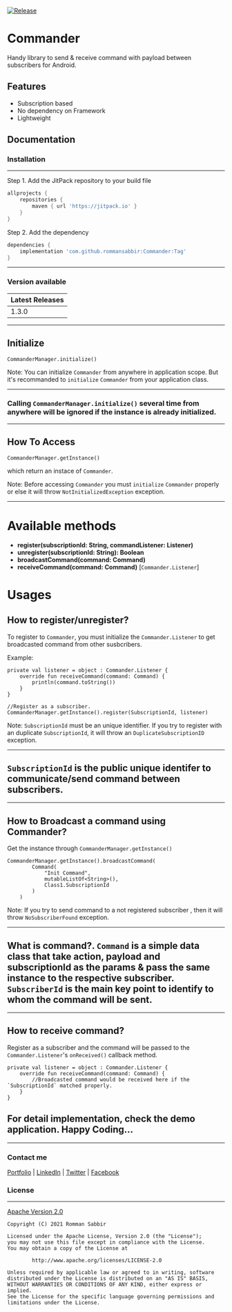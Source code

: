 [![Release](https://jitpack.io/v/jitpack/android-example.svg)](https://jitpack.io/#rommansabbir/StoreX)
# Commander
Handy library to send & receive command with payload between subscribers for Android.

## Features
* Subscription based
* No dependency on Framework
* Lightweight

## Documentation

### Installation

---
Step 1. Add the JitPack repository to your build file

```gradle
allprojects {
    repositories {
        maven { url 'https://jitpack.io' }
    }
}
```

Step 2. Add the dependency

```gradle
dependencies {
    implementation 'com.github.rommansabbir:Commander:Tag'
}
```

---

### Version available

| Latest Releases
| ------------- |
| 1.3.0         |

---

## Initialize
````
CommanderManager.initialize()
````
Note: You can initialize `Commander` from anywhere in application scope. But it's recommanded to `initialize` `Commander` from your application class. 

---
### Calling `CommanderManager.initialize()` several time from anywhere will be ignored if the instance is already initialized.
---

## How To Access
````
CommanderManager.getInstance()
````
which return an instace of `Commander`. 

Note: Before accessing `Commander` you must `initialize` `Commander` properly or else it will throw `NotInitializedException` exception.

----

# Available methods
- **register(subscriptionId: String, commandListener: Listener)**
- **unregister(subscriptionId: String): Boolean**
- **broadcastCommand(command: Command)**
- **receiveCommand(command: Command)** [`Commander.Listener`]

# Usages

## How to register/unregister?

To register to `Commander`, you must initialize the `Commander.Listener` to get broadcasted command from other susbcribers.

Example:
`````
private val listener = object : Commander.Listener {
    override fun receiveCommand(command: Command) {
        println(command.toString())
    }
}

//Register as a subscriber.
CommanderManager.getInstance().register(SubscriptionId, listener)
`````
Note: `SubscriptionId` must be an unique identifier. If you try to register with an duplicate `SubscriptionId`, it will throw an `DuplicateSubscriptionID` exception.

---

## `SubscriptionId` is the public unique identifer to communicate/send command between subscribers.
---


## How to Broadcast a command using Commander?
Get the instance through `CommanderManager.getInstance()`
````
CommanderManager.getInstance().broadcastCommand(
        Command(
            "Init Command",
            mutableListOf<String>(),
            Class1.SubscriptionId
        )
    )
````
Note: If you try to send command to a not registered subscriber , then it will throw `NoSubscriberFound` exception.

---
## What is command?. `Command` is a simple data class that take action, payload and subscriptionId as the params & pass the same instance to the respective subscriber. `SubscriberId` is the main key point to identify to whom the command will be sent.
---

## How to receive command?
Register as a subscriber and the command will be passed to the `Commander.Listener`'s `onReceived()` callback method.

````
private val listener = object : Commander.Listener {
    override fun receiveCommand(command: Command) {
        //Broadcasted command would be received here if the `SubscriptionId` matched properly.
    }
}

````

## For detail implementation, check the demo application. Happy Coding...

----

### Contact me
[Portfolio](https://www.rommansabbir.com/) | [LinkedIn](https://www.linkedin.com/in/rommansabbir/) | [Twitter](https://www.twitter.com/itzrommansabbir/) | [Facebook](https://www.facebook.com/itzrommansabbir/)

### License

---
[Apache Version 2.0](http://www.apache.org/licenses/LICENSE-2.0.html)

````
Copyright (C) 2021 Romman Sabbir

Licensed under the Apache License, Version 2.0 (the "License");
you may not use this file except in compliance with the License.
You may obtain a copy of the License at

		http://www.apache.org/licenses/LICENSE-2.0

Unless required by applicable law or agreed to in writing, software
distributed under the License is distributed on an "AS IS" BASIS,
WITHOUT WARRANTIES OR CONDITIONS OF ANY KIND, either express or implied.
See the License for the specific language governing permissions and
limitations under the License.
````


